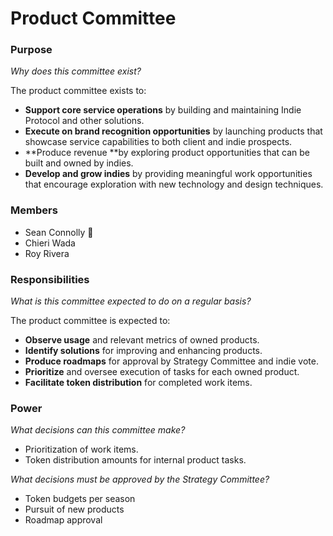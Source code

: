 # Product Committee

### Purpose

_Why does this committee exist?_

The product committee exists to:


* **Support core service operations** by building and maintaining Indie Protocol and other solutions.
* **Execute on brand recognition opportunities** by launching products that showcase service capabilities to both client and indie prospects.
* **Produce revenue **by exploring product opportunities that can be built and owned by indies.
* **Develop and grow indies** by providing meaningful work opportunities that encourage exploration with new technology and design techniques.

### Members

* Sean Connolly 🧢
* Chieri Wada
* Roy Rivera


### Responsibilities

_What is this committee expected to do on a regular basis?_

The product committee is expected to:


* **Observe usage** and relevant metrics of owned products.
* **Identify solutions** for improving and enhancing products.
* **Produce roadmaps** for approval by Strategy Committee and indie vote.
* **Prioritize** and oversee execution of tasks for each owned product.
* **Facilitate token distribution** for completed work items.


### Power

_What decisions can this committee make?_


* Prioritization of work items.
* Token distribution amounts for internal product tasks.

_What decisions must be approved by the Strategy Committee?_


* Token budgets per season
* Pursuit of new products
* Roadmap approval
